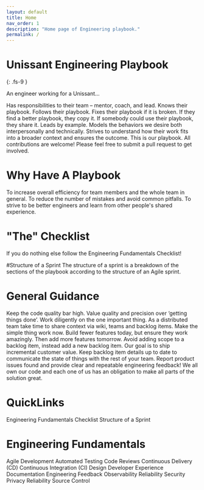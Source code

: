 ```yaml
---
layout: default
title: Home
nav_order: 1
description: "Home page of Engineering playbook."
permalink: /
---
```


# Unissant Engineering Playbook
{: .fs-9 }

An engineer working for a Unissant...


Has responsibilities to their team – mentor, coach, and lead.
Knows their playbook. Follows their playbook. Fixes their playbook if it is broken. If they find a better playbook, they copy it. If somebody could use their playbook, they share it.
Leads by example. Models the behaviors we desire both interpersonally and technically.
Strives to understand how their work fits into a broader context and ensures the outcome.
This is our playbook. All contributions are welcome! Please feel free to submit a pull request to get involved.

# Why Have A Playbook
To increase overall efficiency for team members and the whole team in general.
To reduce the number of mistakes and avoid common pitfalls.
To strive to be better engineers and learn from other people's shared experience.

# "The" Checklist
If you do nothing else follow the Engineering Fundamentals Checklist!

#Structure of a Sprint
The structure of a sprint is a breakdown of the sections of the playbook according to the structure of an Agile sprint.

# General Guidance
Keep the code quality bar high.
Value quality and precision over ‘getting things done’.
Work diligently on the one important thing.
As a distributed team take time to share context via wiki, teams and backlog items.
Make the simple thing work now. Build fewer features today, but ensure they work amazingly. Then add more features tomorrow.
Avoid adding scope to a backlog item, instead add a new backlog item.
Our goal is to ship incremental customer value.
Keep backlog item details up to date to communicate the state of things with the rest of your team.
Report product issues found and provide clear and repeatable engineering feedback!
We all own our code and each one of us has an obligation to make all parts of the solution great.

# QuickLinks
Engineering Fundamentals Checklist
Structure of a Sprint

# Engineering Fundamentals
Agile Development
Automated Testing
Code Reviews
Continuous Delivery (CD)
Continuous Integration (CI)
Design
Developer Experience
Documentation
Engineering Feedback
Observability
Reliability
Security
Privacy
Reliability
Source Control
 